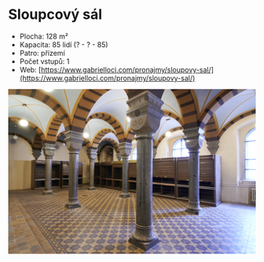 # Sloupcový sál

* Plocha: 128 m²
* Kapacita: 85 lidí (? - ? - 85)
* Patro: přízemí
* Počet vstupů: 1
* Web: [https://www.gabrielloci.com/pronajmy/sloupovy-sal/](https://www.gabrielloci.com/pronajmy/sloupovy-sal/)

![](<../../.gitbook/assets/gabriel-loci-sloupcovy-sal (1).jpeg>)
